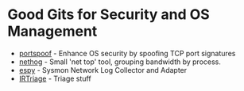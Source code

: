 # Good Gits for Security and OS Management

* [portspoof](https://github.com/drk1wi/portspoof) - Enhance OS security by spoofing TCP port signatures
* [nethog](https://github.com/raboof/nethogs) - Small 'net top' tool, grouping bandwidth by process.
* [espy](https://github.com/activecm/espy) - Sysmon Network Log Collector and Adapter
* [IRTriage](https://github.com/AJMartel/IRTriage) - Triage stuff
